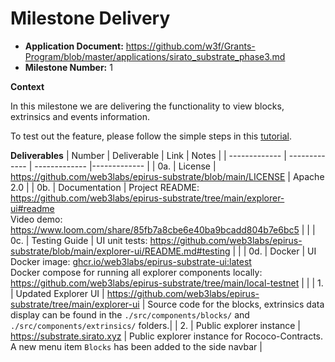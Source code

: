 # Milestone Delivery

* **Application Document:** https://github.com/w3f/Grants-Program/blob/master/applications/sirato_substrate_phase3.md
* **Milestone Number:** 1

**Context**

In this milestone we are delivering the functionality to view blocks, extrinsics and events information.

To test out the feature, please follow the simple steps in this [tutorial](https://github.com/web3labs/epirus-substrate/blob/main/explorer-ui/docs/blocks-exploration.md).

**Deliverables**
| Number | Deliverable | Link | Notes |
| ------------- | ------------- | ------------- |------------- |
| 0a. | License | https://github.com/web3labs/epirus-substrate/blob/main/LICENSE | Apache 2.0 | 
| 0b. | Documentation | Project README: https://github.com/web3labs/epirus-substrate/tree/main/explorer-ui#readme <br/> Video demo: https://www.loom.com/share/85fb7a8cbe6e40ba9bcadd804b7e6bc5 | |
| 0c. | Testing Guide | UI unit tests: https://github.com/web3labs/epirus-substrate/blob/main/explorer-ui/README.md#testing |  | 
| 0d. | Docker | UI Docker image: [ghcr.io/web3labs/epirus-substrate-ui:latest](https://github.com/web3labs/epirus-substrate/pkgs/container/epirus-substrate-ui) <br /> Docker compose for running all explorer components locally: https://github.com/web3labs/epirus-substrate/tree/main/local-testnet | |
| 1. | Updated Explorer UI | https://github.com/web3labs/epirus-substrate/tree/main/explorer-ui | Source code for the blocks, extrinsics data display can be found in the `./src/components/blocks/` and `./src/components/extrinsics/` folders.|
| 2. | Public explorer instance | https://substrate.sirato.xyz | Public explorer instance for Rococo-Contracts. A new menu item `Blocks` has been added to the side navbar |
